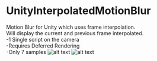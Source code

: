 # UnityInterpolatedMotionBlur
Motion Blur for Unity which uses frame interpolation.  
Will display the current and previous frame interpolated.  
-1 Single script on the camera  
-Requires Deferred Rendering  
-Only 7 samples
![alt text](https://s17.postimg.cc/wgc5r1vin/motionblur.jpg)
![alt text](https://s17.postimg.cc/bkpvfe6wv/motionblur2.jpg)
